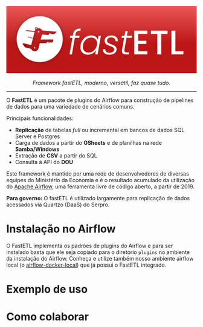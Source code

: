 ![Logotipo do FastETL. É um canivete tipo suiço com várias peças abertas](docs/logo.png)

<p align="center">
    <em>Framework fastETL, moderno, versátil, faz quase tudo.</em>
</p>

---

O **FastETL** é um pacote de plugins do Airflow para construção de pipelines de dados para uma variedade de cenários comuns.

Principais funcionalidades:
* **Replicação** de tabelas *full* ou incremental em bancos de dados SQL Server e Postgres
* Carga de dados a partir do **GSheets** e de planilhas na rede **Samba/Windows**
* Extração de **CSV** a partir do SQL
* Consulta à API do **DOU**

<!-- Contar a história da origem do FastETL -->
Este framework é mantido por uma rede de desenvolvedores de diversas equipes do Ministério da Economia e é o resultado acumulado da utilização do [Apache Airflow](https://airflow.apache.org/), uma ferramenta livre de código aberto, a partir de 2019.

**Para governo:** O fastETL é utilizado largamente para replicação de dados acessados via Quartzo (DaaS) do Serpro.

# Instalação no Airflow

O FastETL implementa os padrões de plugins do Airflow e para ser instalado basta que ele seja copiado para o diretório `plugins` no ambiente da instalação do Airflow. Conheça e utilize também nosso ambiente airflow local (o [airflow-docker-local](https://github.com/economiagovbr/airflow-docker-local/)) que já possui o FastETL integrado.

# Exemplo de uso

# Como colaborar

